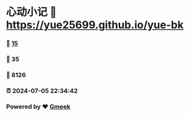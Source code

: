# 心动小记 :link: https://yue25699.github.io/yue-bk 
### :page_facing_up: [15](https://yue25699.github.io/yue-bk/tag.html) 
### :speech_balloon: 35 
### :hibiscus: 8126 
### :alarm_clock: 2024-07-05 22:34:42 
### Powered by :heart: [Gmeek](https://github.com/Meekdai/Gmeek)
